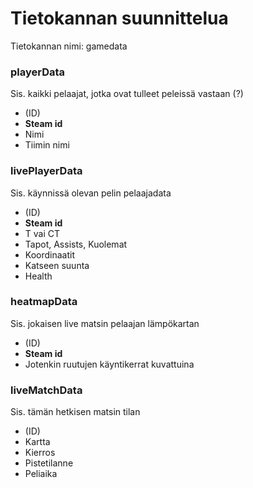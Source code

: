 # Tietokannan suunnittelua

Tietokannan nimi: gamedata

### playerData
Sis. kaikki pelaajat, jotka ovat tulleet peleissä vastaan (?)
  
  - (ID)
  - **Steam id**
  - Nimi
  - Tiimin nimi

### livePlayerData
Sis. käynnissä olevan pelin pelaajadata

  - (ID)
  - **Steam id**
  - T vai CT
  - Tapot, Assists, Kuolemat
  - Koordinaatit
  - Katseen suunta
  - Health

### heatmapData
Sis. jokaisen live matsin pelaajan lämpökartan

  - (ID)
  - **Steam id**
  - Jotenkin ruutujen käyntikerrat kuvattuina

### liveMatchData
Sis. tämän hetkisen matsin tilan

  - (ID)
  - Kartta
  - Kierros
  - Pistetilanne
  - Peliaika
